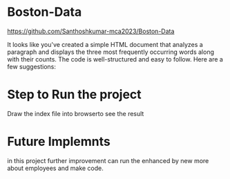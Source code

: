 # Boston-Data
https://github.com/Santhoshkumar-mca2023/Boston-Data

It looks like you've created a simple HTML document that analyzes a paragraph and displays the three most frequently occurring words along with their counts. The code is well-structured and easy to follow. Here are a few suggestions:

# Step to Run the project
 Draw the index file into browserto see the result

# Future Implemnts
in this project further improvement can run the enhanced by new more about employees and make code.


